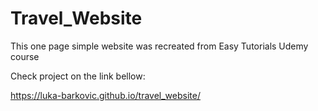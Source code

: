 # Travel_Website
This one page simple website was recreated from Easy Tutorials Udemy course

Check project on the link bellow:

https://luka-barkovic.github.io/travel_website/